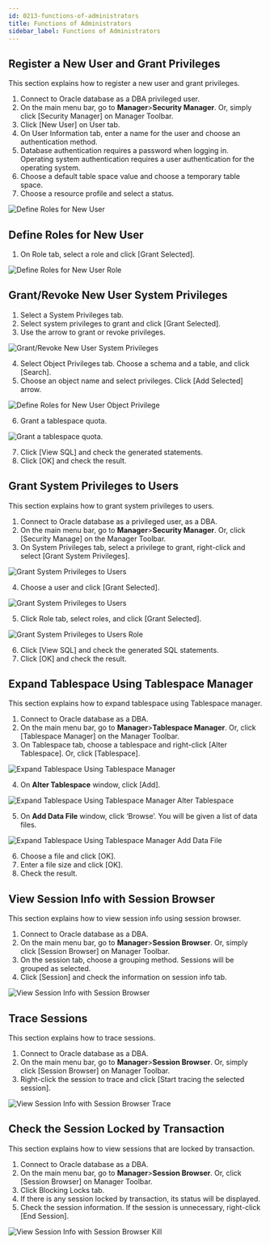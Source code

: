 ```yaml
---
id: 0213-functions-of-administrators
title: Functions of Administrators
sidebar_label: Functions of Administrators
---
```



## Register a New User and Grant Privileges

This section explains how to register a new user and grant privileges.

1. Connect to Oracle database as a DBA privileged user.
2. On the main menu bar, go to **Manager**>**Security Manager**. Or, simply click [Security Manager] on Manager Toolbar.
3. Click [New User] on User tab.
4. On User Information tab, enter a name for the user and choose an authentication method.
5. Database authentication requires a password when logging in. Operating system authentication requires a user authentication for the operating system.
6. Choose a default table space value and choose a temporary table space.
7. Choose a resource profile and select a status.

![Define Roles for New User](https://s3.ap-northeast-2.amazonaws.com/sqlgate-resource/captures/manager/manager-securityManager-newUser.png)


## Define Roles for New User

1. On Role tab, select a role and click [Grant Selected].

![Define Roles for New User Role](https://s3.ap-northeast-2.amazonaws.com/sqlgate-resource/captures/manager/manager-securityManager-role.png)


## Grant/Revoke New User System Privileges

1. Select a System Privileges tab.
2. Select system privileges to grant and click [Grant Selected].
3. Use the arrow to grant or revoke privileges.

![Grant/Revoke New User System Privileges](https://s3.ap-northeast-2.amazonaws.com/sqlgate-resource/captures/manager/manager-securityManager-systemPrivileges.png)

4. Select Object Privileges tab. Choose a schema and a table, and click [Search].
5. Choose an object name and select privileges. Click [Add Selected] arrow.

![Define Roles for New User Object Privilege](https://s3.ap-northeast-2.amazonaws.com/sqlgate-resource/captures/manager/manager-securityManager-objectPrivilege.png)

6. Grant a tablespace quota.

![Grant a tablespace quota.](https://s3.ap-northeast-2.amazonaws.com/sqlgate-resource/captures/manager/manager-securityManager-tableSpaceQuota.png)

7. Click [View SQL] and check the generated statements.
8. Click [OK] and check the result.



## Grant System Privileges to Users

This section explains how to grant system privileges to users.

1. Connect to Oracle database as a privileged user, as a DBA.
2. On the main menu bar, go to **Manager**>**Security Manager**. Or, click [Security Manage] on the Manager Toolbar.
3. On System Privileges tab, select a privilege to grant, right-click and select [Grant System Privileges].

![Grant System Privileges to Users](https://s3.ap-northeast-2.amazonaws.com/sqlgate-resource/captures/manager/manager-securityManager-grantSystemPrivileges.png)

4. Choose a user and click [Grant Selected].

![Grant System Privileges to Users](https://s3.ap-northeast-2.amazonaws.com/sqlgate-resource/captures/manager/manager-securityManager-grantSystemPrivileges-user.png)

5. Click Role tab, select roles, and click [Grant Selected].

![Grant System Privileges to Users Role](https://s3.ap-northeast-2.amazonaws.com/sqlgate-resource/captures/manager/manager-securityManager-grantSystemPrivileges-role.png)

6. Click [View SQL] and check the generated SQL statements.
7. Click [OK] and check the result.


## Expand Tablespace Using Tablespace Manager

This section explains how to expand tablespace using Tablespace manager.

1. Connect to Oracle database as a DBA.
2. On the main menu bar, go to **Manager**>**Tablespace Manager**. Or, click [Tablespace Manager] on the Manager Toolbar.
3. On Tablespace tab, choose a tablespace and right-click [Alter Tablespace]. Or, click [Tablespace].

![Expand Tablespace Using Tablespace Manager](https://s3.ap-northeast-2.amazonaws.com/sqlgate-resource/captures/manager/manager-tableSpaceManager.png)

4. On **Alter Tablespace** window, click [Add].

![Expand Tablespace Using Tablespace Manager Alter Tablespace](https://s3.ap-northeast-2.amazonaws.com/sqlgate-resource/captures/manager/manager-tableSpaceManager-alterTableSpace.png)

5. On **Add Data File** window, click ‘Browse’. You will be given a list of data files.

![Expand Tablespace Using Tablespace Manager Add Data File](https://s3.ap-northeast-2.amazonaws.com/sqlgate-resource/captures/manager/manager-tableSpaceManager-alterTableSpace-addDataFile.png)

6. Choose a file and click [OK].
7. Enter a file size and click [OK].
8. Check the result.



## View Session Info with Session Browser

This section explains how to view session info using session browser.

1. Connect to Oracle database as a DBA.
2. On the main menu bar, go to **Manager**>**Session Browser**. Or, simply click [Session Browser] on Manager Toolbar.
3. On the session tab, choose a grouping method. Sessions will be grouped as selected.
4. Click [Session] and check the information on session info tab.

![View Session Info with Session Browser](https://s3.ap-northeast-2.amazonaws.com/sqlgate-resource/captures/manager/manager-sessionBrowser.png)



## Trace Sessions

This section explains how to trace sessions.

1. Connect to Oracle database as a DBA.
2. On the main menu bar, go to **Manager**>**Session Browser**. Or, simply click [Session Browser] on Manager Toolbar.
3. Right-click the session to trace and click [Start tracing the selected session].

![View Session Info with Session Browser Trace](https://s3.ap-northeast-2.amazonaws.com/sqlgate-resource/captures/manager/manager-sessionBrowser-trace.png)



## Check the Session Locked by Transaction

This section explains how to view sessions that are locked by transaction.

1. Connect to Oracle database as a DBA.
2. On the main menu bar, go to **Manager**>**Session Browser**. Or, click [Session Browser] on Manager Toolbar.
3. Click Blocking Locks tab.
4. If there is any session locked by transaction, its status will be displayed.
5. Check the session information. If the session is unnecessary, right-click [End Session].

![View Session Info with Session Browser Kill](https://s3.ap-northeast-2.amazonaws.com/sqlgate-resource/captures/manager/manager-sessionBrowser-kill.png)